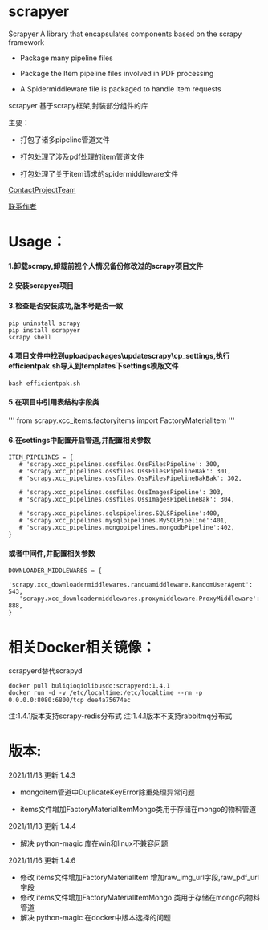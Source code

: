 scrapyer
=========

Scrapyer A library that encapsulates components based on the scrapy framework

- Package many pipeline files

- Package the Item pipeline files involved in PDF processing

- A Spidermiddleware file is packaged to handle item requests 

scrapyer 基于scrapy框架,封装部分组件的库

主要：

- 打包了诸多pipeline管道文件

- 打包处理了涉及pdf处理的item管道文件

- 打包处理了关于item请求的spidermiddleware文件


[ContactProjectTeam](https://github.com/buliqioqiolibusdo)

[联系作者](dingyeran@163.com)

Usage：
========
#### 1.卸载scrapy,卸载前视个人情况备份修改过的scrapy项目文件
#### 2.安装scrapyer项目
#### 3.检查是否安装成功,版本号是否一致
```
pip uninstall scrapy 
pip install scrapyer
scrapy shell
```

#### 4.项目文件中找到uploadpackages\updatescrapy\cp_settings,执行efficientpak.sh导入到templates下settings模版文件
```
bash efficientpak.sh
```
#### 5.在项目中引用表结构字段类
'''
from scrapy.xcc_items.factoryitems import FactoryMaterialItem 
'''
#### 6.在settings中配置开启管道,并配置相关参数
```
ITEM_PIPELINES = {
   # 'scrapy.xcc_pipelines.ossfiles.OssFilesPipeline': 300,
   # 'scrapy.xcc_pipelines.ossfiles.OssFilesPipelineBak': 301,
   # 'scrapy.xcc_pipelines.ossfiles.OssFilesPipelineBakBak': 302,

   # 'scrapy.xcc_pipelines.ossfiles.OssImagesPipeline': 303,
   # 'scrapy.xcc_pipelines.ossfiles.OssImagesPipelineBak': 304,

   # 'scrapy.xcc_pipelines.sqlspipelines.SQLSPipeline':400,
   # 'scrapy.xcc_pipelines.mysqlpipelines.MySQLPipeline':401,
   # 'scrapy.xcc_pipelines.mongopipelines.mongodbPipeline':402,
}
```
#### 或者中间件,并配置相关参数
```
DOWNLOADER_MIDDLEWARES = {
   'scrapy.xcc_downloadermiddlewares.randuamiddleware.RandomUserAgent': 543,
   'scrapy.xcc_downloadermiddlewares.proxymiddleware.ProxyMiddleware': 888,
}
```

相关Docker相关镜像：
========
scrapyerd替代scrapyd
```
docker pull buliqioqiolibusdo:scrapyerd:1.4.1
docker run -d -v /etc/localtime:/etc/localtime --rm -p 0.0.0.0:8080:6800/tcp dee4a75674ec
```
注:1.4.1版本支持scrapy-redis分布式
注:1.4.1版本不支持rabbitmq分布式

版本:
========
2021/11/13 更新 1.4.3 
- mongoitem管道中DuplicateKeyError除重处理异常问题

- items文件增加FactoryMaterialItemMongo类用于存储在mongo的物料管道

2021/11/13 更新 1.4.4 
- 解决 python-magic 库在win和linux不兼容问题

2021/11/16 更新 1.4.6
- 修改 items文件增加FactoryMaterialItem 增加raw_img_url字段,raw_pdf_url字段
- 修改 items文件增加FactoryMaterialItemMongo 类用于存储在mongo的物料管道
- 解决 python-magic 在docker中版本选择的问题
